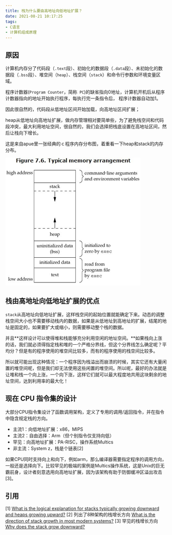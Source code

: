 ```yaml
---
title: 栈为什么要由高地址向低地址扩展？
date: 2021-08-21 10:17:25
tags: 
- C语言
- 计算机组成原理
---
```


## 原因

计算机内存分了代码段（`.text`段）、初始化的数据段（`.data`段）、未初始化的数据段（`.bss`段）、堆空间（`heap`）、栈空间（`stack`）和命令行参数和环境变量区域。

程序计数器(`Program Counter`，简称` PC`)的缺省指向0地址，计算机开机后从程序计数器指向的地址开始执行程序，每执行完一条指令后， 程序计数器自动加1。

因此很自然的，代码段从低地址区间开始加载，向高地址区间扩展；

heap从低地址向高地址扩展，做内存管理相对要简单些，为了避免栈空间和代码段冲突，最大利用地址空间，很自然的，我们会选择把栈底设置在高地址区间，然后让栈向下增长。

<!-- more -->

这是来自apue里一张经典的ｃ程序内存分布图，着重看一下heap和stack的内存分布。

![typical memory arrangement](栈为什么要由高地址向低地址扩展？/158a24c4c2301b1d170ecb2759419261_720w.jpg)

## 栈由高地址向低地址扩展的优点

`stack`从高地址向低地址扩展，这样栈空间的起始位置就能确定下来。动态的调整栈空间大小也不需要移动栈内的数据，如果是从低地址到高地址的扩展，结尾的地址是固定的，如果要扩大或缩小，则需要移动整个栈的数据。

并且**这样设计可以使得堆和栈能够充分利用空闲的地址空间。**如果栈向上涨的话，我们就必须得指定栈和堆的一个严格分界线，但这个分界线怎么确定呢？平均分？但是有的程序使用的堆空间比较多，而有的程序使用的栈空间比较多。

所以就可能出现这种情况：一个程序因为栈溢出而崩溃的时候，其实它还有大量闲置的堆空间呢，但是我们却无法使用这些闲置的堆空间。所以呢，最好的办法就是让堆和栈一个向上涨，一个向下涨，这样它们就可以最大程度地共用这块剩余的地址空间，达到利用率的最大化！

## 现在 CPU 指令集的设计

大部分CPU指令集设计了函数调用架构，定义了专用的调用/返回指令，并在指令中隐含规定栈的方向。
* 主流1：向低地址扩展：x86，MIPS
* 主流2：自由选择：Arm（但个别指令仅支持向低）
* 罕见：向高地址扩展：PA-RISC，操作系统Multics
* 非主流：System z，栈是个链表[2]

如果CPU同时支持向上和向下，例如arm，那么编译器需要指定程序的调用方向，一般还是选择向下。比较罕见的极端的案例是Multics操作系统，这是Unix的巨无霸前身，设计者刻意选用向高地址扩展，因为该架构有助于防御缓冲区溢出攻击[3]。

## 引用

[1] [What is the logical explanation for stacks typically growing downward and heaps growing upward?](https://www.quora.com/What-is-the-logical-explanation-for-stacks-typically-growing-downward-and-heaps-growing-upward)
[2] 列出了8种架构的栈增长方向 [What is the direction of stack growth in most modern systems?](https://stackoverflow.com/questions/664744/what-is-the-direction-of-stack-growth-in-most-modern-systems)
[3] 罕见的栈增长方向 [Why does the stack grow downward?](https://softwareengineering.stackexchange.com/questions/137640/why-does-the-stack-grow-downward/137668)
